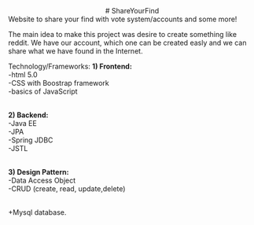 <center># ShareYourFind</center>
Website to share your find with vote system/accounts and some more!

The main idea to make this project was desire to create something like reddit. We have our account, which one can be created easly and we can share what we have found in the Internet.

Technology/Frameworks:
<b>1) Frontend:</b>
<br>-html 5.0
<br>-CSS with Boostrap framework
<br>-basics of JavaScript

<br><b>2) Backend:</b>
<br>-Java EE
<br>-JPA
<br>-Spring JDBC
<br>-JSTL

<br><b>3) Design Pattern:</b>
<br>-Data Access Object
<br>-CRUD (create, read, update,delete)

<br>+Mysql database.
